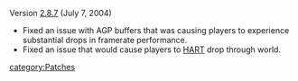 Version [2.8.7](2.md.8.7) (July 7, 2004)

- Fixed an issue with AGP buffers that was causing players to
  experience substantial drops in framerate performance.
- Fixed an issue that would cause players to [HART](../HART.md)
  drop through world.

[category:Patches](category:Patches.md)
